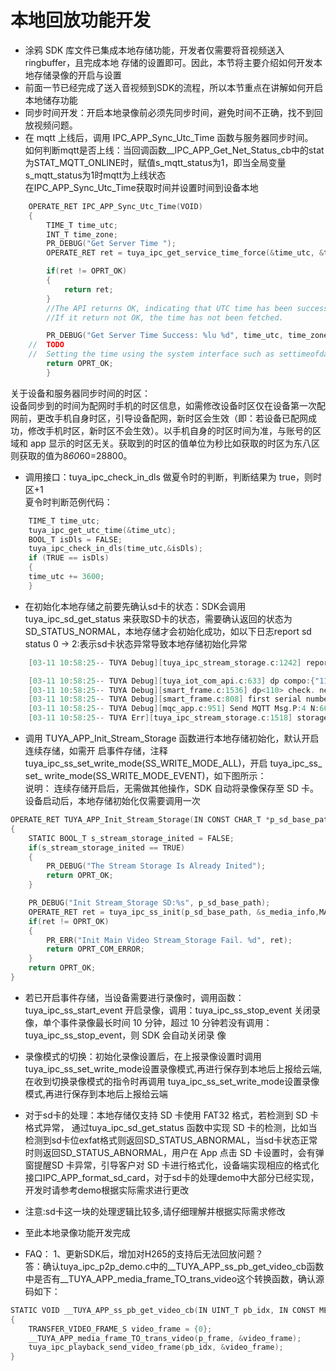 # 本地回放功能开发
* 涂鸦 SDK 库文件已集成本地存储功能，开发者仅需要将音视频送入 ringbuffer，且完成本地
存储的设置即可。因此，本节将主要介绍如何开发本地存储录像的开启与设置  
* 前面一节已经完成了送入音视频到SDK的流程，所以本节重点在讲解如何开启本地储存功能  
*  同步时间开发：开启本地录像前必须先同步时间，避免时间不正确，找不到回放视频问题。  
*  在 mqtt 上线后，调用 IPC_APP_Sync_Utc_Time 函数与服务器同步时间。  
  如何判断mqtt是否上线：当回调函数__IPC_APP_Get_Net_Status_cb中的stat为STAT_MQTT_ONLINE时，赋值s_mqtt_status为1，即当全局变量s_mqtt_status为1时mqtt为上线状态  
  在IPC_APP_Sync_Utc_Time获取时间并设置时间到设备本地      
```C
    OPERATE_RET IPC_APP_Sync_Utc_Time(VOID)
    {
        TIME_T time_utc;
        INT_T time_zone;
        PR_DEBUG("Get Server Time ");
        OPERATE_RET ret = tuya_ipc_get_service_time_force(&time_utc, &time_zone);

        if(ret != OPRT_OK)
        {
            return ret;
        }
        //The API returns OK, indicating that UTC time has been successfully obtained.
        //If it return not OK, the time has not been fetched.

        PR_DEBUG("Get Server Time Success: %lu %d", time_utc, time_zone);
    //  TODO
    //  Setting the time using the system interface such as settimeofday;
        return OPRT_OK;
        }
```
  关于设备和服务器同步时间的时区：    
  设备同步到的时间为配网时手机的时区信息，如需修改设备时区仅在设备第一次配网前，更改手机自身时区，引导设备配网，新时区会生效（即：若设备已配网成功，修改手机时区，新时区不会生效）。以手机自身的时区时间为准，与账号的区域和 app 显示的时区无关。获取到的时区的值单位为秒比如获取的时区为东八区则获取的值为8*60*60=28800。  

* 调用接口：tuya_ipc_check_in_dls 做夏令时的判断，判断结果为 true，则时区+1  
  夏令时判断范例代码：  
```C  
    TIME_T time_utc;
    tuya_ipc_get_utc_time(&time_utc);
    BOOL_T isDls = FALSE;
    tuya_ipc_check_in_dls(time_utc,&isDls);
    if (TRUE == isDls)
    {
    time_utc += 3600;
    }
```
* 在初始化本地存储之前要先确认sd卡的状态：SDK会调用tuya_ipc_sd_get_status 来获取SD卡的状态，需要确认返回的状态为SD_STATUS_NORMAL，本地存储才会初始化成功，如以下日志report sd status 0 -> 2:表示sd卡状态异常导致本地存储初始化异常   

```C
    [03-11 10:58:25-- TUYA Debug][tuya_ipc_stream_storage.c:1242] report sd status 0 -> 2

    [03-11 10:58:25-- TUYA Debug][tuya_iot_com_api.c:633] dp compo:{"110":2}
    [03-11 10:58:25-- TUYA Debug][smart_frame.c:1536] dp<110> check. need_update:1 pv_stat:0 trig_t:0 filter_type:0 force_send:1
    [03-11 10:58:25-- TUYA Debug][smart_frame.c:808] first serial number: 60686
    [03-11 10:58:25-- TUYA Debug][mqc_app.c:951] Send MQTT Msg.P:4 N:60686 Q:1
    [03-11 10:58:25-- TUYA Err][tuya_ipc_stream_storage.c:1518] storage not inited
```
*   调用 TUYA_APP_Init_Stream_Storage 函数进行本地存储初始化，默认开启连续存储，如需开
启事件存储，注释 tuya_ipc_ss_set_write_mode(SS_WRITE_MODE_ALL)，开启 tuya_ipc_ss_ set_
write_mode(SS_WRITE_MODE_EVENT)，如下图所示：  
说明： 连续存储开启后，无需做其他操作，SDK 自动将录像保存至 SD 卡。设备启动后，本地存储初始化仅需要调用一次  

```C
OPERATE_RET TUYA_APP_Init_Stream_Storage(IN CONST CHAR_T *p_sd_base_path)
{
    STATIC BOOL_T s_stream_storage_inited = FALSE;
    if(s_stream_storage_inited == TRUE)
    {
        PR_DEBUG("The Stream Storage Is Already Inited");
        return OPRT_OK;
    }

    PR_DEBUG("Init Stream_Storage SD:%s", p_sd_base_path);
    OPERATE_RET ret = tuya_ipc_ss_init(p_sd_base_path, &s_media_info,MAX_EVENT_NUM_PER_DAY, NULL);
    if(ret != OPRT_OK)
    {
        PR_ERR("Init Main Video Stream_Storage Fail. %d", ret);
        return OPRT_COM_ERROR;
    }
    return OPRT_OK;
}

```
* 若已开启事件存储，当设备需要进行录像时，调用函数：tuya_ipc_ss_start_event
开启录像，调用：tuya_ipc_ss_stop_event 关闭录像，单个事件录像最长时间 10
分钟，超过 10 分钟若没有调用：tuya_ipc_ss_stop_event，则 SDK 会自动关闭录
像  
* 录像模式的切换：初始化录像设置后，在上报录像设置时调用tuya_ipc_ss_set_write_mode设置录像模式,再进行保存到本地后上报给云端,在收到切换录像模式的指令时再调用 tuya_ipc_ss_set_write_mode设置录像模式,再进行保存到本地后上报给云端   
* 对于sd卡的处理：本地存储仅支持 SD 卡使用 FAT32 格式，若检测到 SD 卡格式异常， 通过tuya_ipc_sd_get_status 函数中实现 SD 卡的检测，比如当检测到sd卡位exfat格式则返回SD_STATUS_ABNORMAL，当sd卡状态正常时则返回SD_STATUS_ABNORMAL，用户在 App 点击 SD 卡设置时，会有弹窗提醒SD 卡异常，引导客户对 SD 卡进行格式化，设备端实现相应的格式化接口IPC_APP_format_sd_card，对于sd卡的处理demo中大部分已经实现，开发时请参考demo根据实际需求进行更改  
* 注意:sd卡这一块的处理逻辑比较多,请仔细理解并根据实际需求修改  
* 至此本地录像功能开发完成  

* FAQ：
1、更新SDK后，增加对H265的支持后无法回放问题？  
答：确认tuya_ipc_p2p_demo.c中的__TUYA_APP_ss_pb_get_video_cb函数中是否有__TUYA_APP_media_frame_TO_trans_video这个转换函数，确认源码如下：  
```C
STATIC VOID __TUYA_APP_ss_pb_get_video_cb(IN UINT_T pb_idx, IN CONST MEDIA_FRAME_S *p_frame)
{
    TRANSFER_VIDEO_FRAME_S video_frame = {0};
    __TUYA_APP_media_frame_TO_trans_video(p_frame, &video_frame);
    tuya_ipc_playback_send_video_frame(pb_idx, &video_frame);
}
```
